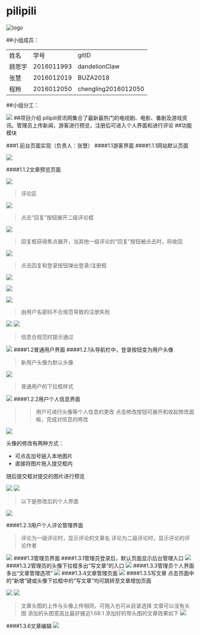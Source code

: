 # pilipili
![logo](/src/main/webapp/static/img/pilipili.png)

##小组成员：

<table>
    <tr>
        <td>姓名</td>
        <td>学号</td>
        <td>gitID</td>
    </tr>
    <tr>
         <td>顾思宇</td>
         <td>2016011993</td>
         <td>dandelionClaw</td>
    </tr>
    <tr>
         <td>张慧</td>
         <td>2016012019</td>
        <td>BUZA2018</td>
    </tr>
    <tr>
         <td>程羚</td>
         <td>2016012050</td>
         <td>chengling2016012050</td>
    </tr>
</table>

##小组分工：

![](/src/main/webapp/static/img/ourteam.jpg)
##项目介绍
pilipili资讯网集合了最新最热门的电视剧、电影、番剧及游戏资讯。管理员上传新闻，游客进行预览，注册后可进入个人界面和进行评论
##功能模块

###1.前台页面实现（负责人：张慧）
####1.1游客界面
####1.1.1网站默认页面

![](/src/main/webapp/static/img/img-README/buza/index.png)

####1.1.2文章预览页面

![](/src/main/webapp/static/img/img-README/buza/articleUn.png)

>评论区

![](/src/main/webapp/static/img/img-README/buza/commentArea.png)
>点击“回复”按钮展开二级评论框

![](/src/main/webapp/static/img/img-README/buza/reply1.png)
>回复框获得焦点展开，当其他一级评论的“回复”按钮被点击时，将收回

![](/src/main/webapp/static/img/img-README/buza/commentArea.png)

>点击回复和登录按钮弹出登录/注册框

![](/src/main/webapp/static/img/img-README/buza/btns.png)

![](/src/main/webapp/static/img/img-README/buza/loginbox.png)

![](/src/main/webapp/static/img/img-README/buza/registerbox.png)

>由用户名密码不合规范导致的注册失败

![](/src/main/webapp/static/img/img-README/buza/registFalse00.png)
![](/src/main/webapp/static/img/img-README/buza/registFalse01.png)

>信息合规范时提示通过

![](/src/main/webapp/static/img/img-README/buza/registRight.png)
####1.2普通用户界面
####1.2.1头导航栏中，登录按钮变为用户头像
>新用户头像为默认头像

![](/src/main/webapp/static/img/img-README/buza/newUser.png)
>普通用户的下拉框样式

![](/src/main/webapp/static/img/img-README/buza/userDropdown.png)
####1.2.2用户个人信息界面
>>用户可进行头像等个人信息的更改
>>点击修改按钮可展开和收起修改面板，完成对信息的修改

![](/src/main/webapp/static/img/img-README/buza/myInf.png)

头像的修改有两种方式：
* 可点击加号链入本地图片
* 直接将图片拖入提交框内

随后提交框对提交的图片进行预览

![](/src/main/webapp/static/img/img-README/buza/upA.png)
![](/src/main/webapp/static/img/img-README/buza/upO.png)
>以下是修改后的个人界面

![](/src/main/webapp/static/img/img-README/buza/upOver.png)

####1.2.3用户个人评论管理界面
>评论为一级评论时，显示评论的文章名
>评论为二级评论时，显示评论的评论作者

![](/src/main/webapp/static/img/img-README/buza/myComment.png)
####1.3管理员界面
####1.3.1管理员登录后，默认页面显示后台管理入口
![](/src/main/webapp/static/img/img-README/buza/admin.png)
####1.3.2管理员的头像下拉框多出“写文章”的入口
![](/src/main/webapp/static/img/img-README/buza/adminDropdown.png)
####1.3.3管理员个人界面多出“文章管理选项”
![](/src/main/webapp/static/img/img-README/buza/adminSideMenu.png)
####1.3.4文章管理页面
![](/src/main/webapp/static/img/img-README/buza/myArticle.png)
####1.3.5写文章
点击页面中的“新增”键或头像下拉框中的“写文章”均可跳转至文章增加页面

![](/src/main/webapp/static/img/img-README/buza/add1.png)
![](/src/main/webapp/static/img/img-README/buza/add.png)
>文章头图的上传与头像上传相同，可拖入也可从目录选择
>文章可以没有头图
>添加的头图宽高比最好接近1.68:1
添加好的带头图的文章效果如下
![](/src/main/webapp/static/img/img-README/buza/headimg.png)

####1.3.6文章编辑
![](/src/main/webapp/static/img/img-README/buza/edit.png)




